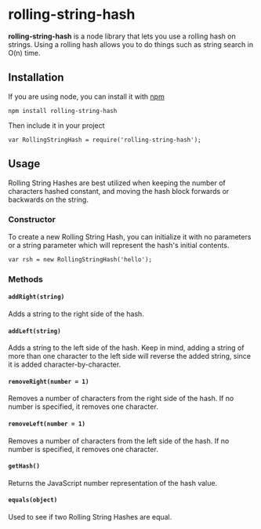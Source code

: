 # rolling-string-hash

**rolling-string-hash** is a node library that lets you use a rolling hash
on strings. Using a rolling hash allows you to do things such as string
search in O(n) time.

## Installation
If you are using node, you can install it with [npm](https://npmjs.org/)

`npm install rolling-string-hash`

Then include it in your project

`var RollingStringHash = require('rolling-string-hash');`

## Usage
Rolling String Hashes are best utilized when keeping the number of characters hashed constant, and moving the hash block forwards or backwards on the string.
### Constructor
To create a new Rolling String Hash, you can initialize it with no parameters or a string parameter which will represent the hash's initial contents.

`var rsh = new RollingStringHash('hello');`
### Methods
#### `addRight(string)`
Adds a string to the right side of the hash.
#### `addLeft(string)`
Adds a string to the left side of the hash. Keep in mind, adding a string of more than one character to the left side will reverse the added string, since it is added character-by-character.
#### `removeRight(number = 1)`
Removes a number of characters from the right side of the hash. If no number is specified, it removes one character.
#### `removeLeft(number = 1)`
Removes a number of characters from the left side of the hash. If no number is specified, it removes one character.
#### `getHash()`
Returns the JavaScript number representation of the hash value.
#### `equals(object)`
Used to see if two Rolling String Hashes are equal.
